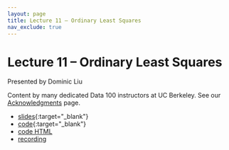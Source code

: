 ```yaml
---
layout: page
title: Lecture 11 – Ordinary Least Squares
nav_exclude: true
---
```


# Lecture 11 – Ordinary Least Squares

Presented by Dominic Liu

Content by many dedicated Data 100 instructors at UC Berkeley. See our [Acknowledgments](../../acks) page.

- [slides](https://docs.google.com/presentation/d/1krIV4zcwLbA2wxnFIZZ7l-CV6oeBibuvRfAoePfJ0R4/edit?usp=sharing){:target="_blank"}
- [code](https://data100.datahub.berkeley.edu/hub/user-redirect/git-pull?repo=https%3A%2F%2Fgithub.com%2FDS-100%2Fsu23-materials&branch=main&urlpath=lab%2Ftree%2Fsu23-materials%2Flec%2Flec11%2Flec11.ipynb){:target="_blank"}
- [code HTML](../../resources/assets/lectures/lec11/lec11.html)
- [recording](https://bcourses.berkeley.edu/courses/1525605/pages/lecture-11-ordinary-least-squares)
